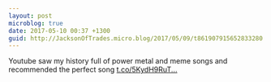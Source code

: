 ```yaml
---
layout: post
microblog: true
date: 2017-05-10 00:37 +1300
guid: http://JacksonOfTrades.micro.blog/2017/05/09/t861907915652833280.html
---
```

Youtube saw my history full of power metal and meme songs and recommended the perfect song [t.co/5KydH9RuT...](https://t.co/5KydH9RuTv)
